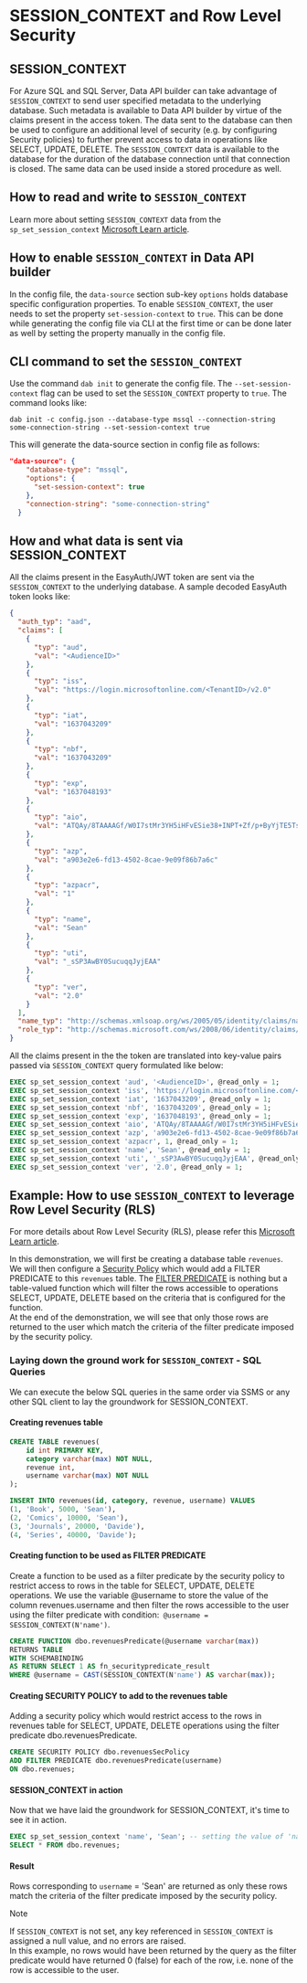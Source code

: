 # SESSION_CONTEXT and Row Level Security

## SESSION_CONTEXT

For Azure SQL and SQL Server, Data API builder can take advantage of `SESSION_CONTEXT` to send user specified metadata to the underlying database. Such metadata is available to Data API builder by virtue of the claims present in the access token. The data sent to the database can then be used to configure an additional level of security (e.g. by configuring Security policies) to further prevent access to data in operations like SELECT, UPDATE, DELETE. The `SESSION_CONTEXT` data is available to the database for the duration of the database connection until that connection is closed. The same data can be used inside a stored procedure as well.  

## How to read and write to `SESSION_CONTEXT`

Learn more about setting `SESSION_CONTEXT` data from the `sp_set_session_context` [Microsoft Learn article](https://learn.microsoft.com/sql/relational-databases/system-stored-procedures/sp-set-session-context-transact-sql).

## How to enable `SESSION_CONTEXT` in Data API builder

In the config file, the `data-source` section sub-key `options` holds database specific configuration properties. To enable `SESSION_CONTEXT`, the user needs to set the property `set-session-context` to `true`. This can be done while generating the config file via CLI at the first time or can be done later as well by setting the property manually in the config file.

## CLI command to set the `SESSION_CONTEXT`

Use the command `dab init` to generate the config file. The `--set-session-context` flag can be used to set the `SESSION_CONTEXT` property to `true`. The command looks like:

```shell
dab init -c config.json --database-type mssql --connection-string some-connection-string --set-session-context true
```

This will generate the data-source section in config file as follows:

```json
"data-source": {
    "database-type": "mssql",
    "options": {
      "set-session-context": true
    },
    "connection-string": "some-connection-string"
  }
 ```

## How and what data is sent via SESSION_CONTEXT 

All the claims present in the EasyAuth/JWT token are sent via the `SESSION_CONTEXT` to the underlying database. A sample decoded EasyAuth token looks like:

```json
{
  "auth_typ": "aad",
  "claims": [
    {
      "typ": "aud",
      "val": "<AudienceID>"
    },
    {
      "typ": "iss",
      "val": "https://login.microsoftonline.com/<TenantID>/v2.0"
    },
    {
      "typ": "iat",
      "val": "1637043209"
    },
    {
      "typ": "nbf",
      "val": "1637043209"
    },
    {
      "typ": "exp",
      "val": "1637048193"
    },
    {
      "typ": "aio",
      "val": "ATQAy/8TAAAAGf/W0I7stMr3YH5iHFvESie38+INPT+Zf/p+ByYjTE5TsfeZud/5gqrpBpC1qUsD"
    },
    {
      "typ": "azp",
      "val": "a903e2e6-fd13-4502-8cae-9e09f86b7a6c"
    },
    {
      "typ": "azpacr",
      "val": "1"
    },
    {
      "typ": "name",
      "val": "Sean"
    },
    {
      "typ": "uti",
      "val": "_sSP3AwBY0SucuqqJyjEAA"
    },
    {
      "typ": "ver",
      "val": "2.0"
    }
  ],
  "name_typ": "http://schemas.xmlsoap.org/ws/2005/05/identity/claims/name",
  "role_typ": "http://schemas.microsoft.com/ws/2008/06/identity/claims/role"
}
```

All the claims present in the the token are translated into key-value pairs passed via `SESSION_CONTEXT` query formulated like below:

```sql
EXEC sp_set_session_context 'aud', '<AudienceID>', @read_only = 1;
EXEC sp_set_session_context 'iss', 'https://login.microsoftonline.com/<TenantID>/v2.0', @read_only = 1;
EXEC sp_set_session_context 'iat', '1637043209', @read_only = 1;
EXEC sp_set_session_context 'nbf', '1637043209', @read_only = 1;
EXEC sp_set_session_context 'exp', '1637048193', @read_only = 1;
EXEC sp_set_session_context 'aio', 'ATQAy/8TAAAAGf/W0I7stMr3YH5iHFvESie38+INPT+Zf/p+ByYjTE5TsfeZud/5gqrpBpC1qUsD', @read_only = 1;
EXEC sp_set_session_context 'azp', 'a903e2e6-fd13-4502-8cae-9e09f86b7a6c', @read_only = 1;
EXEC sp_set_session_context 'azpacr', 1, @read_only = 1;
EXEC sp_set_session_context 'name', 'Sean', @read_only = 1;
EXEC sp_set_session_context 'uti', '_sSP3AwBY0SucuqqJyjEAA', @read_only = 1;
EXEC sp_set_session_context 'ver', '2.0', @read_only = 1;
```

## Example: How to use `SESSION_CONTEXT` to leverage Row Level Security (RLS)

For more details about Row Level Security (RLS), please refer this [Microsoft Learn article](https://learn.microsoft.com/sql/relational-databases/security/row-level-security). 

In this demonstration, we will first be creating a database table `revenues`. We will then configure a [Security Policy](https://learn.microsoft.com/sql/t-sql/statements/create-security-policy-transact-sql) which would add a FILTER PREDICATE
to this `revenues` table. The [FILTER PREDICATE](https://learn.microsoft.com/sql/relational-databases/security/row-level-security#Description) is nothing but a table-valued function which will filter the rows accessible to operations SELECT, UPDATE, DELETE based on the criteria that is configured for the function.  
At the end of the demonstration, we will see that only those rows are returned to the user which match the criteria of the filter predicate imposed by the security policy.  

### Laying down the ground work for `SESSION_CONTEXT` - SQL Queries

We can execute the below SQL queries in the same order via SSMS or any other SQL client to lay the groundwork for SESSION_CONTEXT.

#### Creating revenues table

```sql
CREATE TABLE revenues(
    id int PRIMARY KEY,  
    category varchar(max) NOT NULL,  
    revenue int,  
    username varchar(max) NOT NULL  
);  
```

```sql
INSERT INTO revenues(id, category, revenue, username) VALUES  
(1, 'Book', 5000, 'Sean'),  
(2, 'Comics', 10000, 'Sean'),  
(3, 'Journals', 20000, 'Davide'),  
(4, 'Series', 40000, 'Davide');  
```

#### Creating function to be used as FILTER PREDICATE

Create a function to be used as a filter predicate by the security policy to restrict access to rows in the table for SELECT, UPDATE, DELETE operations. We use the variable @username to store the value of the column revenues.username and then filter the rows accessible to the user using the filter predicate with condition:` @username = SESSION_CONTEXT(N'name')`.
  
```sql
CREATE FUNCTION dbo.revenuesPredicate(@username varchar(max))  
RETURNS TABLE  
WITH SCHEMABINDING  
AS RETURN SELECT 1 AS fn_securitypredicate_result  
WHERE @username = CAST(SESSION_CONTEXT(N'name') AS varchar(max));  
```

#### Creating SECURITY POLICY to add to the revenues table

Adding a security policy which would restrict access to the rows in revenues table for SELECT, UPDATE, DELETE operations using the filter predicate dbo.revenuesPredicate.

```sql
CREATE SECURITY POLICY dbo.revenuesSecPolicy 
ADD FILTER PREDICATE dbo.revenuesPredicate(username)  
ON dbo.revenues;  
```

#### SESSION_CONTEXT in action

Now that we have laid the groundwork for SESSION_CONTEXT, it's time to see it in action.  

```sql
EXEC sp_set_session_context 'name', 'Sean'; -- setting the value of 'name' key in SESSION_CONTEXT;  
SELECT * FROM dbo.revenues;  
```

#### Result

Rows corresponding to `username` = 'Sean' are returned as only these rows match the criteria of the filter predicate imposed by the security policy.

> [!Note]
> If `SESSION_CONTEXT` is not set, any key referenced in `SESSION_CONTEXT` is assigned a null value, and no errors are raised.  
> In this example, no rows would have been returned by the query as the filter predicate would have returned 0 (false) for each of the row, i.e. none of the row is accessible to the user.  
